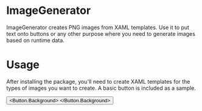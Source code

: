 ImageGenerator
==============

ImageGenerator creates PNG images from XAML templates. Use it to put text onto buttons or any other purpose where you need to generate images based on runtime data.

Usage
==============
After installing the package, you'll need to create XAML templates for the types of images you want to create. A basic button is included as a sample.

<UserControl
    xmlns="http://schemas.microsoft.com/winfx/2006/xaml/presentation"
    xmlns:x="http://schemas.microsoft.com/winfx/2006/xaml"
    xmlns:d="http://schemas.microsoft.com/expression/blend/2008"
    xmlns:mc="http://schemas.openxmlformats.org/markup-compatibility/2006"
    mc:Ignorable="d">
    <Grid x:Name="LayoutRoot"  HorizontalAlignment="Left" VerticalAlignment="Top">
        <Button HorizontalAlignment="Center"
                BorderThickness="0"
                VerticalAlignment="Center"
                FontFamily="Calibri" 
                FontSize="13" 
                FontWeight= "Bold"
            >
            <Button.Background>
                <SolidColorBrush Color="#153E7E" />
            </Button.Background>
            <Border Margin="2"
                    BorderBrush="#ffffff"
                    BorderThickness="1"
                    Padding="5">
                <TextBlock Text="@Model.Text.ToUpper()" Foreground="#ffffff" Padding="40, 0, 40, 0" />
            </Border>
        </Button>
    </Grid>
</UserControl>

